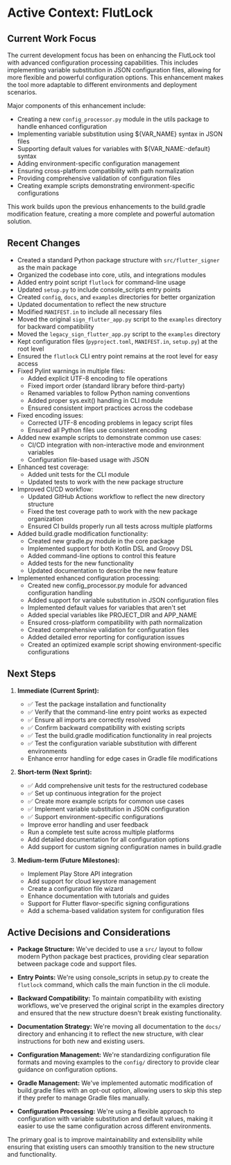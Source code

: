 # Active Context: FlutLock

## Current Work Focus

The current development focus has been on enhancing the FlutLock tool with advanced configuration processing capabilities. This includes implementing variable substitution in JSON configuration files, allowing for more flexible and powerful configuration options. This enhancement makes the tool more adaptable to different environments and deployment scenarios.

Major components of this enhancement include:

- Creating a new `config_processor.py` module in the utils package to handle enhanced configuration
- Implementing variable substitution using ${VAR_NAME} syntax in JSON files
- Supporting default values for variables with ${VAR_NAME:-default} syntax
- Adding environment-specific configuration management
- Ensuring cross-platform compatibility with path normalization
- Providing comprehensive validation of configuration files
- Creating example scripts demonstrating environment-specific configurations

This work builds upon the previous enhancements to the build.gradle modification feature, creating a more complete and powerful automation solution.

## Recent Changes

- Created a standard Python package structure with `src/flutter_signer` as the main package
- Organized the codebase into core, utils, and integrations modules
- Added entry point script `flutlock` for command-line usage
- Updated `setup.py` to include console_scripts entry points
- Created `config`, `docs`, and `examples` directories for better organization
- Updated documentation to reflect the new structure
- Modified `MANIFEST.in` to include all necessary files
- Moved the original `sign_flutter_app.py` script to the `examples` directory for backward compatibility
- Moved the `legacy_sign_flutter_app.py` script to the `examples` directory
- Kept configuration files (`pyproject.toml`, `MANIFEST.in`, `setup.py`) at the root level
- Ensured the `flutlock` CLI entry point remains at the root level for easy access
- Fixed Pylint warnings in multiple files:
  - Added explicit UTF-8 encoding to file operations
  - Fixed import order (standard library before third-party)
  - Renamed variables to follow Python naming conventions
  - Added proper sys.exit() handling in CLI module
  - Ensured consistent import practices across the codebase
- Fixed encoding issues:
  - Corrected UTF-8 encoding problems in legacy script files
  - Ensured all Python files use consistent encoding
- Added new example scripts to demonstrate common use cases:
  - CI/CD integration with non-interactive mode and environment variables
  - Configuration file-based usage with JSON
- Enhanced test coverage:
  - Added unit tests for the CLI module
  - Updated tests to work with the new package structure
- Improved CI/CD workflow:
  - Updated GitHub Actions workflow to reflect the new directory structure
  - Fixed the test coverage path to work with the new package organization
  - Ensured CI builds properly run all tests across multiple platforms
- Added build.gradle modification functionality:
  - Created new gradle.py module in the core package
  - Implemented support for both Kotlin DSL and Groovy DSL
  - Added command-line options to control this feature
  - Added tests for the new functionality
  - Updated documentation to describe the new feature
- Implemented enhanced configuration processing:
  - Created new config_processor.py module for advanced configuration handling
  - Added support for variable substitution in JSON configuration files
  - Implemented default values for variables that aren't set
  - Added special variables like PROJECT_DIR and APP_NAME
  - Ensured cross-platform compatibility with path normalization
  - Created comprehensive validation for configuration files
  - Added detailed error reporting for configuration issues
  - Created an optimized example script showing environment-specific configurations

## Next Steps

1. **Immediate (Current Sprint):**

   - ✅ Test the package installation and functionality
   - ✅ Verify that the command-line entry point works as expected
   - ✅ Ensure all imports are correctly resolved
   - ✅ Confirm backward compatibility with existing scripts
   - ✅ Test the build.gradle modification functionality in real projects
   - ✅ Test the configuration variable substitution with different environments
   - Enhance error handling for edge cases in Gradle file modifications

2. **Short-term (Next Sprint):**

   - ✅ Add comprehensive unit tests for the restructured codebase
   - ✅ Set up continuous integration for the project
   - ✅ Create more example scripts for common use cases
   - ✅ Implement variable substitution in JSON configuration
   - ✅ Support environment-specific configurations
   - Improve error handling and user feedback
   - Run a complete test suite across multiple platforms
   - Add detailed documentation for all configuration options
   - Add support for custom signing configuration names in build.gradle

3. **Medium-term (Future Milestones):**
   - Implement Play Store API integration
   - Add support for cloud keystore management
   - Create a configuration file wizard
   - Enhance documentation with tutorials and guides
   - Support for Flutter flavor-specific signing configurations
   - Add a schema-based validation system for configuration files

## Active Decisions and Considerations

- **Package Structure:** We've decided to use a `src/` layout to follow modern Python package best practices, providing clear separation between package code and support files.

- **Entry Points:** We're using console_scripts in setup.py to create the `flutlock` command, which calls the main function in the cli module.

- **Backward Compatibility:** To maintain compatibility with existing workflows, we've preserved the original script in the examples directory and ensured that the new structure doesn't break existing functionality.

- **Documentation Strategy:** We're moving all documentation to the `docs/` directory and enhancing it to reflect the new structure, with clear instructions for both new and existing users.

- **Configuration Management:** We're standardizing configuration file formats and moving examples to the `config/` directory to provide clear guidance on configuration options.

- **Gradle Management:** We've implemented automatic modification of build.gradle files with an opt-out option, allowing users to skip this step if they prefer to manage Gradle files manually.

- **Configuration Processing:** We're using a flexible approach to configuration with variable substitution and default values, making it easier to use the same configuration across different environments.

The primary goal is to improve maintainability and extensibility while ensuring that existing users can smoothly transition to the new structure and functionality.
